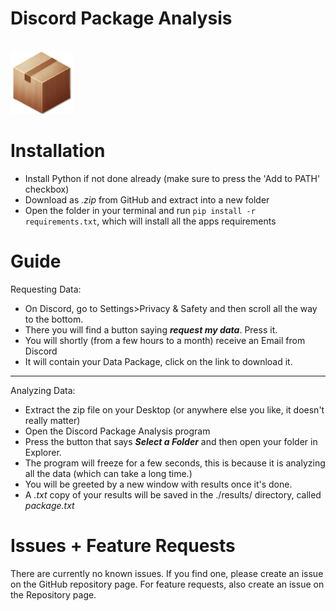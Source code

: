 # Discord Package Analysis
<br>
<img src="./icon.png" width="100" height="100" alt="Discord Package Analysis Logo (cardboard box)">

# Installation

* Install Python if not done already (make sure to press the 'Add to PATH' checkbox)
* Download as *.zip* from GitHub and extract into a new folder
* Open the folder in your terminal and run `pip install -r requirements.txt`, which will install all the apps requirements

# Guide

Requesting Data:

* On Discord, go to Settings>Privacy & Safety and then scroll all the way to the bottom.
* There you will find a button saying ***request my data***. Press it.
* You will shortly (from a few hours to a month) receive an Email from Discord
* It will contain your Data Package, click on the link to download it.
***
Analyzing Data:

* Extract the zip file on your Desktop (or anywhere else you like, it doesn't really matter)
* Open the Discord Package Analysis program
* Press the button that says ***Select a Folder*** and then open your folder in Explorer.
* The program will freeze for a few seconds, this is because it is analyzing all the data (which can take a long time.)
* You will be greeted by a new window with results once it's done.
* A *.txt* copy of your results will be saved in the ./results/ directory, called *package.txt*

# Issues + Feature Requests
There are currently no known issues. If you find one, please create an issue on the GitHub repository page. For feature requests, also create an issue on the Repository page.